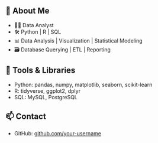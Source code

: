 ## 👋 About Me

- 🧑‍💻 Data Analyst
- 🛠️ Python | R | SQL
- 📊 Data Analysis | Visualization | Statistical Modeling
- 🗃️ Database Querying | ETL | Reporting

## 🚀 Tools & Libraries

- Python: pandas, numpy, matplotlib, seaborn, scikit-learn
- R: tidyverse, ggplot2, dplyr
- SQL: MySQL, PostgreSQL

## 📫 Contact

- GitHub: [github.com/your-username](https://github.com/your-username)

